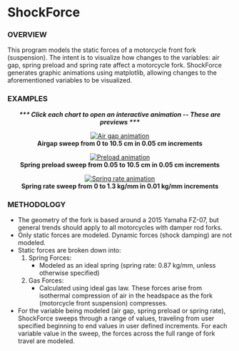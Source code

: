 # ShockForce
### OVERVIEW
This program models the static forces of a motorcycle front fork (suspension).  The intent is to visualize how changes to the variables: air gap, spring preload and spring rate affect a motorcycle fork. ShockForce generates graphic animations using matplotlib, allowing changes to the aforementioned variables to be visualized. 

### EXAMPLES

<p align="center">
<i><b>*** Click each chart to open an interactive animation -- These are previews ***</b></i> 
</p>

<p align="center">
  <a href=https://htmlpreview.github.io/?https://github.com/ericghara/ShockForce/blob/main/examples/airgap.html>
  <img src=https://user-images.githubusercontent.com/87097441/124851501-81eeed00-df57-11eb-8caf-3ec4f25d9536.gif alt="Air gap animation"></a><br>
  <b>Airgap sweep from 0 to 10.5 cm in 0.05 cm increments</b><br>
</p>

<p align="center">
  <a href=https://htmlpreview.github.io/?https://github.com/ericghara/ShockForce/blob/main/examples/preload.html>
  <img src=https://user-images.githubusercontent.com/87097441/124851507-85827400-df57-11eb-9aae-0cd5bf845540.gif alt="Preload animation"></a><br>
  <b>Spring preload sweep from 0.05 to 10.5 cm in 0.05 cm increments</b><br>
</p>

<p align="center">
  <a href=https://htmlpreview.github.io/?https://github.com/ericghara/ShockForce/blob/main/examples/springrate.html>
  <img src=https://user-images.githubusercontent.com/87097441/124851515-887d6480-df57-11eb-964a-68bdb8243d65.gif alt="Spring rate animation"></a><br>
  <b>Spring rate sweep from 0 to 1.3 kg/mm in 0.01 kg/mm increments</b><br>
</p>

### METHODOLOGY
* The geometry of the fork is based around a 2015 Yamaha FZ-07, but general trends should apply to all motorcycles with damper rod forks.
* Only static forces are modeled.  Dynamic forces (shock damping) are not modeled.
* Static forces are broken down into:
  1. Spring Forces:
      * Modeled as an ideal spring (spring rate: 0.87 kg/mm, unless otherwise specified)
  2. Gas Forces:
      * Calculated using ideal gas law.  These forces arise from isothermal compression of air in the headspace as the fork (motorcycle front suspension) compresses.
* For the variable being modeled (air gap, spring preload or spring rate), ShockForce sweeps through a range of values, traveling from user specified beginning to end values in user defined increments.  For each variable value in the sweep, the forces across the full range of fork travel are modeled.

